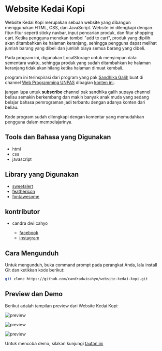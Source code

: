 # Website Kedai Kopi

Website Kedai Kopi merupakan sebuah website yang dibangun menggunakan HTML, CSS, dan JavaScript. Website ini dilengkapi dengan fitur-fitur seperti sticky navbar, input pencarian produk, dan fitur shopping cart. Ketika pengguna menekan tombol "add to cart", produk yang dipilih akan ditambahkan ke halaman keranjang, sehingga pengguna dapat melihat jumlah barang yang dibeli dan jumlah biaya semua barang yang dibeli.

Pada program ini, digunakan LocalStorage untuk menyimpan data sementara waktu, sehingga produk yang sudah ditambahkan ke halaman keranjang tidak akan hilang ketika halaman dimuat kembali.

program ini terinspirasi dari program yang pak [Sandhika Galih](https://instagram.com/sandhikagalih) buat di channel [Web Programming UNPAS](https://m.youtube.com/@sandhikagalihWPU) dibagian [konten ini](https://m.youtube.com/watch?v=kvyJPvJKTBI&t=346s). 

jangan lupa untuk **subscribe** channel pak sandhika galih supaya channel beliau semakin berkembang dan makin banyak anak muda yang sedang belajar bahasa pemrograman jadi terbantu dengan adanya konten dari beliau.

Kode program sudah dilengkapi dengan komentar yang memudahkan pengguna dalam mempelajarinya.

## Tools dan Bahasa yang Digunakan

* html
* css
* javascript

## Library yang Digunakan

* [sweetalert](https://sweetalert2.github.io)
* [feathericon](https://feathericons.com/)
* [fontawesome](https://fontawesome.com/)

## kontributor

* candra dwi cahyo

  * [facebook](https://facebook.com/candradwicahyo18)
  * [instagram](https://instagram.com/candradwicahyo18)

## Cara Mengunduh

Untuk mengunduh, buka command prompt pada perangkat Anda, lalu install Git dan ketikkan kode berikut:

```bash 
git clone https://github.com/candradwicahyo/website-kedai-kopi.git
```

## Preview dan Demo

Berikut adalah tampilan preview dari Website Kedai Kopi:

![preview](https://github.com/candradwicahyo/website-kedai-kopi/blob/master/preview1.jpg)

![preview](https://github.com/candradwicahyo/website-kedai-kopi/blob/master/preview2.jpg)

![preview](https://github.com/candradwicahyo/website-kedai-kopi/blob/master/preview3.jpg)

Untuk mencoba demo, silakan kunjungi [tautan ini](https://candradwicahyo.github.io/website-kedai-kopi)